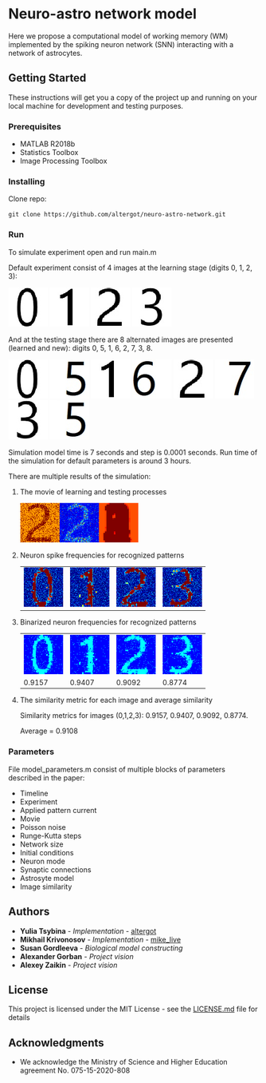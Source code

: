 
# Neuro-astro network model

Here we propose a computational model of working memory (WM) implemented by the spiking neuron network (SNN) interacting with a network of astrocytes.

## Getting Started

These instructions will get you a copy of the project up and running on your local machine for development and testing purposes.

### Prerequisites

- MATLAB R2018b
- Statistics Toolbox
- Image Processing Toolbox

### Installing

Clone repo:
```
git clone https://github.com/altergot/neuro-astro-network.git
```

### Run

To simulate experiment open and run main.m

Default experiment consist of 4 images at the learning stage (digits 0, 1, 2, 3):

![zero](/images/zero.jpg "Zero")
![one](/images/one.jpg "One")
![two](/images/two.jpg "Two")
![three](/images/three.jpg "Three")

And at the testing stage there are 8 alternated images are presented (learned and new): digits 0, 5, 1, 6, 2, 7, 3, 8.

![zero](/images/zero.jpg "Zero")
![five](/images/five.jpg "Five")
![one](/images/one.jpg "One")
![six](/images/six.jpg "Six")
![two](/images/two.jpg "Two")
![seven](/images/seven.jpg "Seven")
![three](/images/three.jpg "Three")
![eight](/images/five.jpg "Eight")

Simulation model time is 7 seconds and step is 0.0001 seconds.
Run time of the simulation for default parameters is around 3 hours.

There are multiple results of the simulation:


1. The movie of learning and testing processes

    ![response](/results/video_response_17026.png "Video frame 17026. Testing")

2. Neuron spike frequencies for recognized patterns

    <table>
        <tr>
            <td>
                <img src="/results/freq_response_0.png" alt="Neuron frequencies"/>
            </td>
            <td>
                <img src="/results/freq_response_1.png" alt="Neuron frequencies"/>
            </td>
            <td>
                <img src="/results/freq_response_2.png" alt="Neuron frequencies"/>
            </td>
            <td>
                <img src="/results/freq_response_3.png" alt="Neuron frequencies"/>
            </td>
        </tr>
    </table>

3. Binarized neuron frequencies for recognized patterns

    <table>
        <tr>
            <td>
                <img src="/results/thr_response_0.png" alt="Neuron frequencies binarized"/>
            </td>
            <td>
                <img src="/results/thr_response_1.png" alt="Neuron frequencies binarized"/>
            </td>
            <td>
                <img src="/results/thr_response_2.png" alt="Neuron frequencies binarized"/>
            </td>
            <td>
                <img src="/results/thr_response_3.png" alt="Neuron frequencies binarized"/>
            </td>
        </tr>
        <tr>
            <td>0.9157</td>
            <td>0.9407</td>
            <td>0.9092</td>
            <td>0.8774</td>
        </tr>
    </table>

4. The similarity metric for each image and average similarity

    Similarity metrics for images (0,1,2,3): 0.9157, 0.9407, 0.9092, 0.8774.
    
    Average = 0.9108

### Parameters

File model_parameters.m consist of multiple blocks of parameters described in the paper:
- Timeline
- Experiment
- Applied pattern current
- Movie
- Poisson noise
- Runge-Kutta steps
- Network size
- Initial conditions
- Neuron mode
- Synaptic connections
- Astrosyte model
- Image similarity

## Authors

* **Yulia Tsybina** - *Implementation* - [altergot](https://github.com/altergot)
* **Mikhail Krivonosov** - *Implementation* - [mike_live](https://github.com/mike_live)
* **Susan Gordleeva** - *Biological model constructing*
* **Alexander Gorban** - *Project vision*
* **Alexey Zaikin** - *Project vision*

## License

This project is licensed under the MIT License - see the [LICENSE.md](LICENSE.md) file for details

## Acknowledgments

* We acknowledge the Ministry of Science and Higher Education agreement No. 075-15-2020-808
